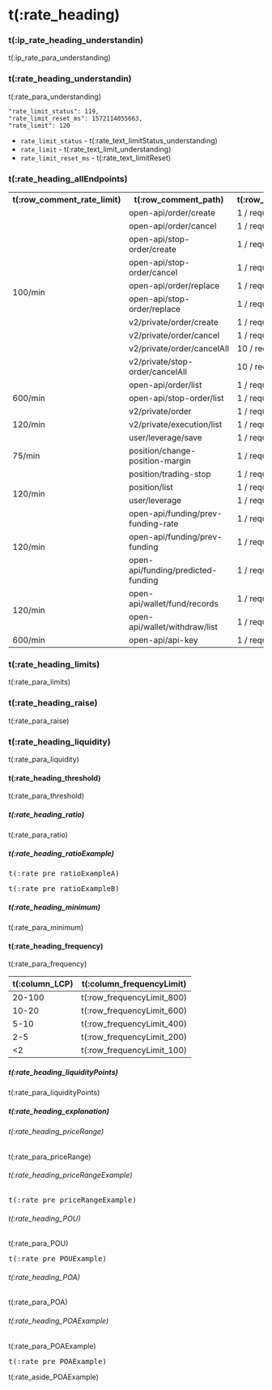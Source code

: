 # t(:rate_heading)
### t(:ip_rate_heading_understandin)
t(:ip_rate_para_understanding)

### t(:rate_heading_understandin)
t(:rate_para_understanding)

```
"rate_limit_status": 119,
"rate_limit_reset_ms": 1572114055663,
"rate_limit": 120
```

* `rate_limit_status` - t(:rate_text_limitStatus_understanding)
* `rate_limit` - t(:rate_text_limit_understanding)
* `rate_limit_reset_ms` - t(:rate_text_limitReset)


### t(:rate_heading_allEndpoints)
<table class="custom_table">
  <tr>
    <th>t(:row_comment_rate_limit)</th>
    <th>t(:row_comment_path)</th>
    <th>t(:row_comment_consume)</th>
  </tr>
  <tr>
    <td rowspan="10">100/min</td>
    <td>open-api/order/create </td>
    <td>1 / request</td>
  </tr>
  <tr><td>open-api/order/cancel       </td><td>1 / request</td></tr>
  <tr><td>open-api/stop-order/create  </td><td>1 / request</td></tr>
  <tr><td>open-api/stop-order/cancel  </td><td>1 / request</td></tr>
  <tr><td>open-api/order/replace      </td><td>1 / request</td></tr>
  <tr><td>open-api/stop-order/replace </td><td>1 / request</td></tr>
  <tr><td>v2/private/order/create     </td><td>1 / request</td></tr>
  <tr><td>v2/private/order/cancel     </td><td>1 / request</td></tr>
  <tr><td>v2/private/order/cancelAll  </td><td>10 / request</td></tr>
  <tr><td>v2/private/stop-order/cancelAll </td><td>10 / request</td></tr>
  <tr>
    <td rowspan="3">600/min</td>
    <td>open-api/order/list </td>
    <td>1 / request</td>
  </tr>
  <tr><td>open-api/stop-order/list </td><td>1 / request</td></tr>
  <tr><td>v2/private/order </td><td>1 / request</td></tr>
  <tr>
    <td>120/min</td>
    <td>v2/private/execution/list</td>
    <td>1 / request</td>
  </tr>
  <tr>
    <td rowspan="3">75/min</td>
    <td>user/leverage/save  </td>
    <td>1 / request</td>
  </tr>
  <tr><td>position/change-position-margin </td><td>1 / request</td></tr>
  <tr><td>position/trading-stop           </td><td>1 / request</td></tr>
  <tr>
    <td rowspan="2">120/min</td>
    <td>position/list  </td>
    <td>1 / request</td>
  </tr>
  <tr><td>user/leverage</td><td>1 / request</td></tr>
  <tr>
    <td rowspan="3">120/min</td>
    <td>open-api/funding/prev-funding-rate  </td>
    <td>1 / request</td>
  </tr>
  <tr><td>open-api/funding/prev-funding      </td><td>1 / request</td></tr>
  <tr><td>open-api/funding/predicted-funding </td><td>1 / request</td></tr>
  <tr>
    <td rowspan="2">120/min</td>
    <td>open-api/wallet/fund/records  </td>
    <td>1 / request</td>
  </tr>
<tr><td>open-api/wallet/withdraw/list </td><td>1 / request</td></tr>
<tr>
    <td rowspan="1">600/min</td>
    <td>open-api/api-key  </td>
    <td>1 / request</td>
  </tr>
</table>

### t(:rate_heading_limits)
t(:rate_para_limits)

### t(:rate_heading_raise)
t(:rate_para_raise)

### t(:rate_heading_liquidity)
t(:rate_para_liquidity)

#### t(:rate_heading_threshold)
t(:rate_para_threshold)

##### t(:rate_heading_ratio)
t(:rate_para_ratio)

##### t(:rate_heading_ratioExample)


<pre class="center-column-nonindent">
t(:rate_pre_ratioExampleA)
</pre>

<pre class="center-column-nonindent">
t(:rate_pre_ratioExampleB)
</pre>


##### t(:rate_heading_minimum)
t(:rate_para_minimum)


#### t(:rate_heading_frequency)
t(:rate_para_frequency)


| t(:column_LCP) | t(:column_frequencyLimit) |
|  ----    | ----  |
| 20-100  | t(:row_frequencyLimit_800) |
| 10-20   | t(:row_frequencyLimit_600) |
| 5-10    | t(:row_frequencyLimit_400) |
| 2-5     | t(:row_frequencyLimit_200) |
| <2      | t(:row_frequencyLimit_100) |

##### t(:rate_heading_liquidityPoints)
t(:rate_para_liquidityPoints)

##### t(:rate_heading_explanation)
###### t(:rate_heading_priceRange)
t(:rate_para_priceRange)

###### t(:rate_heading_priceRangeExample)
<pre class="center-column-nonindent">
t(:rate_pre_priceRangeExample)
</pre>


###### t(:rate_heading_POU)
t(:rate_para_POU)

<pre class="center-column-nonindent">
t(:rate_pre_POUExample)
</pre>


###### t(:rate_heading_POA)
t(:rate_para_POA)

###### t(:rate_heading_POAExample)
t(:rate_para_POAExample)

<pre class="center-column-nonindent">
t(:rate_pre_POAExample)
</pre>

<aside class="notice">
t(:rate_aside_POAExample)
</aside>
